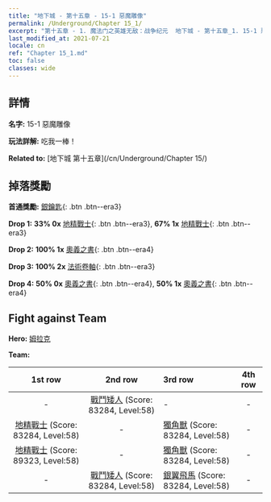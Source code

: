 ```yaml
---
title: "地下城 - 第十五章 - 15-1 惡魔雕像"
permalink: /Underground/Chapter 15_1/
excerpt: "第十五章 - 1. 魔法门之英雄无敌：战争纪元  地下城 - 第十五章_1. 15-1 惡魔雕像"
last_modified_at: 2021-07-21
locale: cn
ref: "Chapter 15_1.md"
toc: false
classes: wide
---
```


## 詳情

 **名字:** 15-1 惡魔雕像

 **玩法詳解:**       吃我一棒！

 **Related to:** [地下城 第十五章](/cn/Underground/Chapter 15/)

## 掉落獎勵

 **首通獎勵:** [銀鑰匙](/cn/Items/con_693/){: .btn .btn--era3}

 **Drop 1:** **33% 0x** [地精戰士](/cn/Items/unt_217/){: .btn .btn--era3}, **67% 1x** [地精戰士](/cn/Items/unt_217/){: .btn .btn--era3}

 **Drop 2:** **100% 1x** [奧義之書](/cn/Items/mat_60/){: .btn .btn--era4}

 **Drop 3:** **100% 2x** [法術卷軸](/cn/Items/con_694/){: .btn .btn--era3}

 **Drop 4:** **50% 0x** [奧義之書](/cn/Items/mat_53/){: .btn .btn--era4}, **50% 1x** [奧義之書](/cn/Items/mat_53/){: .btn .btn--era4}


## Fight against Team
 **Hero:** [姆拉克](/cn/heroes/Mullich/)

 **Team:**


  | 1st row | 2nd row | 3rd row | 4th row |
  |:----:|:----:|:----|:----:|
  | - | [戰鬥矮人](/cn/units/Dwarf/) (Score: 83284, Level:58)  | - | - |
  | [地精戰士](/cn/units/Goblin/) (Score: 83284, Level:58)  | - | [獨角獸](/cn/units/Unicorn/) (Score: 83284, Level:58)  | - |
  | [地精戰士](/cn/units/Goblin/) (Score: 89323, Level:58)  | - | [獨角獸](/cn/units/Unicorn/) (Score: 83284, Level:58)  | - |
  | - | [戰鬥矮人](/cn/units/Dwarf/) (Score: 83284, Level:58)  | [銀翼飛馬](/cn/units/Pegasus/) (Score: 83284, Level:58)  | - |


